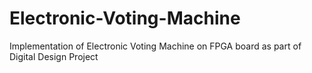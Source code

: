 # Electronic-Voting-Machine
Implementation of Electronic Voting Machine on FPGA board as part of Digital Design Project

